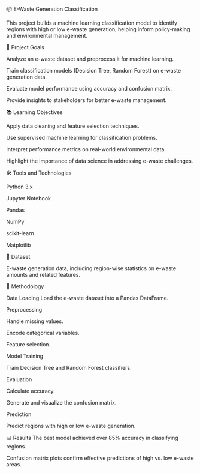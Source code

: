 📦 E-Waste Generation Classification

This project builds a machine learning classification model to identify regions with high or low e-waste generation, helping inform policy-making and environmental management.

🚀 Project Goals

Analyze an e-waste dataset and preprocess it for machine learning.

Train classification models (Decision Tree, Random Forest) on e-waste generation data.

Evaluate model performance using accuracy and confusion matrix.

Provide insights to stakeholders for better e-waste management.

📚 Learning Objectives

Apply data cleaning and feature selection techniques.

Use supervised machine learning for classification problems.

Interpret performance metrics on real-world environmental data.

Highlight the importance of data science in addressing e-waste challenges.

🛠️ Tools and Technologies

Python 3.x

Jupyter Notebook

Pandas

NumPy

scikit-learn

Matplotlib

📂 Dataset

E-waste generation data, including region-wise statistics on e-waste amounts and related features.


📝 Methodology

Data Loading
Load the e-waste dataset into a Pandas DataFrame.

Preprocessing

Handle missing values.

Encode categorical variables.

Feature selection.

Model Training

Train Decision Tree and Random Forest classifiers.

Evaluation

Calculate accuracy.

Generate and visualize the confusion matrix.

Prediction

Predict regions with high or low e-waste generation.

📊 Results
The best model achieved over 85% accuracy in classifying regions.

Confusion matrix plots confirm effective predictions of high vs. low e-waste areas.

